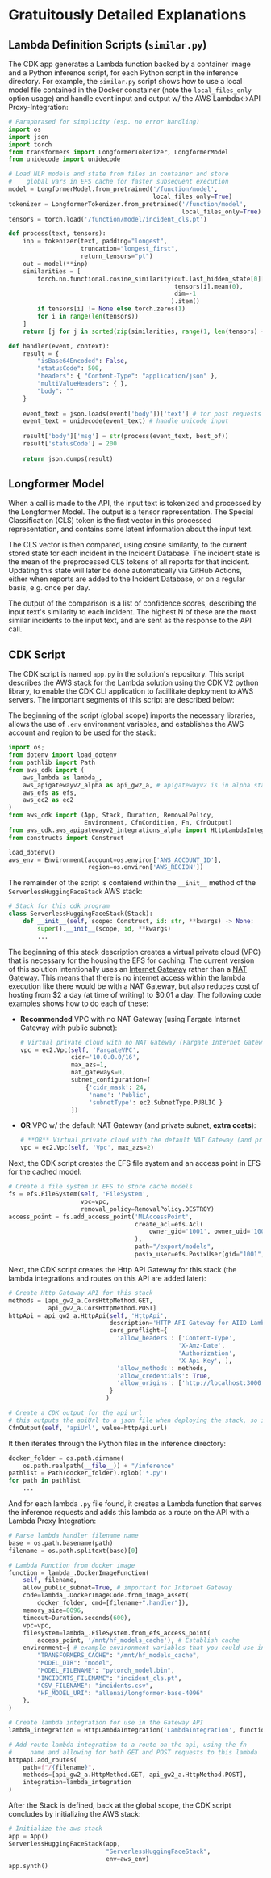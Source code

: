 # Gratuitously Detailed Explanations


## Lambda Definition Scripts (```similar.py```)
The CDK app generates a Lambda function backed by a container image and a Python inference script, for each Python script in the inference directory. For example, the ```similar.py``` script shows how to use a local model file contained in the Docker conatainer (note the ```local_files_only``` option usage) and handle event input and output w/ the AWS Lambda<->API Proxy-Integration:
```python
# Paraphrased for simplicity (esp. no error handling)
import os
import json
import torch
from transformers import LongformerTokenizer, LongformerModel
from unidecode import unidecode

# Load NLP models and state from files in container and store
#    global vars in EFS cache for faster subsequent execution
model = LongformerModel.from_pretrained('/function/model',
                                        local_files_only=True)
tokenizer = LongformerTokenizer.from_pretrained('/function/model',
                                                local_files_only=True)
tensors = torch.load('/function/model/incident_cls.pt')

def process(text, tensors):
    inp = tokenizer(text, padding="longest",
                    truncation="longest_first",
                    return_tensors="pt")
    out = model(**inp)
    similarities = [
        torch.nn.functional.cosine_similarity(out.last_hidden_state[0][0],
                                              tensors[i].mean(0), 
                                              dim=-1
                                             ).item()
        if tensors[i] != None else torch.zeros(1)
        for i in range(len(tensors))
    ]
    return [j for j in sorted(zip(similarities, range(1, len(tensors) + 1)), reverse=True)]

def handler(event, context):
    result = {
        "isBase64Encoded": False,
        "statusCode": 500,
        "headers": { "Content-Type": "application/json" },
        "multiValueHeaders": { },
        "body": ""
    }
    
    event_text = json.loads(event['body'])['text'] # for post requests
    event_text = unidecode(event_text) # handle unicode input
    
    result['body']['msg'] = str(process(event_text, best_of))
    result['statusCode'] = 200
    
    return json.dumps(result)
```


## Longformer Model
When a call is made to the API, the input text is tokenized and processed by the Longformer Model. The output is a tensor representation. The Special Classification (CLS) token is the first vector in this processed representation, and contains some latent information about the input text.

The CLS vector is then compared, using cosine similarity, to the current stored state for each incident in the Incident Database. The incident state is the mean of the preprocessed CLS tokens of all reports for that incident. Updating this state will later be done automatically via GitHub Actions, either when reports are added to the Incident Database, or on a regular basis, e.g. once per day.

The output of the comparison is a list of confidence scores, describing the input text's similarity to each incident. The highest N of these are the most similar incidents to the input text, and are sent as the response to the API call.

## CDK Script
The CDK script is named ```app.py``` in the solution's repository. This script describes the AWS stack for the Lambda solution using the CDK V2 python library, to enable the CDK CLI application to facillitate deployment to AWS servers. The important segments of this script are described below:

The beginning of the script (global scope) imports the necessary libraries, allows the use of ```.env``` environment variables, and establishes the AWS account and region to be used for the stack:
```python
import os;
from dotenv import load_dotenv
from pathlib import Path
from aws_cdk import (
    aws_lambda as lambda_,
    aws_apigatewayv2_alpha as api_gw2_a, # apigatewayv2 is in alpha stage
    aws_efs as efs,
    aws_ec2 as ec2
)
from aws_cdk import (App, Stack, Duration, RemovalPolicy,
                     Environment, CfnCondition, Fn, CfnOutput)
from aws_cdk.aws_apigatewayv2_integrations_alpha import HttpLambdaIntegration # apigatewayv2 is in alpha stage
from constructs import Construct

load_dotenv()
aws_env = Environment(account=os.environ['AWS_ACCOUNT_ID'],
                      region=os.environ['AWS_REGION'])
```

The remainder of the script is contaiend within the ```__init__``` method of the ```ServerlessHuggingFaceStack``` AWS stack:
```python
# Stack for this cdk program
class ServerlessHuggingFaceStack(Stack):
    def __init__(self, scope: Construct, id: str, **kwargs) -> None:
        super().__init__(scope, id, **kwargs)
        ...
```

The beginning of this stack description creates a virtual private cloud (VPC) that is necessary for the housing the EFS for caching. The current version of this solution intentionally uses an [Internet Gateway]() rather than a [NAT Gateway](). This means that there is no internet access within the lambda execution like there would be with a NAT Gateway, but also reduces cost of hosting from $2 a day (at time of writing) to $0.01 a day. The following code examples shows how to do each of these:
- **Recommended** VPC with no NAT Gateway (using Fargate Internet Gateway with public subnet):
    ```python
    # Virtual private cloud with no NAT Gateway (Fargate Internet Gateway with public subnet):
    vpc = ec2.Vpc(self, 'FargateVPC',
                  cidr='10.0.0.0/16',
                  max_azs=1,
                  nat_gateways=0,
                  subnet_configuration=[
                      {'cidr_mask': 24,
                       'name': 'Public',
                       'subnetType': ec2.SubnetType.PUBLIC }
                  ])
    ``` 
- **OR** VPC w/ the default NAT Gateway (and private subnet, **extra costs**):
    ```python
    # **OR** Virtual private cloud with the default NAT Gateway (and private subnet):
    vpc = ec2.Vpc(self, 'Vpc', max_azs=2)
    ```
    
Next, the CDK script creates the EFS file system and an access point in EFS for the cached model:
```python
# Create a file system in EFS to store cache models
fs = efs.FileSystem(self, 'FileSystem',
                    vpc=vpc,
                    removal_policy=RemovalPolicy.DESTROY)
access_point = fs.add_access_point('MLAccessPoint',
                                   create_acl=efs.Acl(
                                       owner_gid='1001', owner_uid='1001', permissions='750'
                                   ),
                                   path="/export/models",
                                   posix_user=efs.PosixUser(gid="1001", uid="1001"))
```

Next, the CDK script creates the Http API Gateway for this stack (the lambda integrations and routes on this API are added later):
```python
# Create Http Gateway API for this stack
methods = [api_gw2_a.CorsHttpMethod.GET,
           api_gw2_a.CorsHttpMethod.POST]
httpApi = api_gw2_a.HttpApi(self, 'HttpApi',
                            description='HTTP API Gateway for AIID Lambdas',
                            cors_preflight={
                              'allow_headers': ['Content-Type',
                                               'X-Amz-Date',
                                               'Authorization',
                                               'X-Api-Key', ],
                              'allow_methods': methods,
                              'allow_credentials': True,
                              'allow_origins': ['http://localhost:3000'],
                            }
                           )

# Create a CDK output for the api url
# this outputs the apiUrl to a json file when deploying the stack, so it can be used by other programs as needed
CfnOutput(self, 'apiUrl', value=httpApi.url)
```

It then iterates through the Python files in the inference directory:
```python
docker_folder = os.path.dirname(
    os.path.realpath(__file__)) + "/inference"
pathlist = Path(docker_folder).rglob('*.py')
for path in pathlist
    ...
```

And for each lambda ```.py``` file found, it creates a Lambda function that serves the inference requests and adds this lambda as a route on the API with a Lambda Proxy Integration:
```python
# Parse lambda handler filename name
base = os.path.basename(path)
filename = os.path.splitext(base)[0]

# Lambda Function from docker image
function = lambda_.DockerImageFunction(
    self, filename,
    allow_public_subnet=True, # important for Internet Gateway
    code=lambda_.DockerImageCode.from_image_asset(
        docker_folder, cmd=[filename+".handler"]),
    memory_size=8096,
    timeout=Duration.seconds(600),
    vpc=vpc,
    filesystem=lambda_.FileSystem.from_efs_access_point(
        access_point, '/mnt/hf_models_cache'), # Establish cache
    environment={ # example environment variables that you could use in the lambda scripts after being set here
        "TRANSFORMERS_CACHE": "/mnt/hf_models_cache",
        "MODEL_DIR": "model",
        "MODEL_FILENAME": "pytorch_model.bin",
        "INCIDENTS_FILENAME": "incident_cls.pt",
        "CSV_FILENAME": "incidents.csv",
        "HF_MODEL_URI": "allenai/longformer-base-4096"
    },
)

# Create lambda integration for use in the Gateway API
lambda_integration = HttpLambdaIntegration('LambdaIntegration', function)

# Add route lambda integration to a route on the api, using the fn 
#     name and allowing for both GET and POST requests to this lambda
httpApi.add_routes(
    path=f"/{filename}",
    methods=[api_gw2_a.HttpMethod.GET, api_gw2_a.HttpMethod.POST],
    integration=lambda_integration
)
```

After the Stack is defined, back at the global scope, the CDK script concludes by initializing the AWS stack:
```python
# Initialize the aws stack
app = App()
ServerlessHuggingFaceStack(app,
                           "ServerlessHuggingFaceStack",
                           env=aws_env)
app.synth()
```
